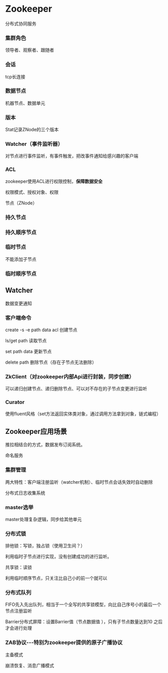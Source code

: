 # Zookeeper

分布式协同服务

### 集群角色

领导者、观察者、跟随者

### 会话

tcp长连接

### 数据节点

机器节点、数据单元

### 版本

Stat记录ZNode的三个版本

### Watcher（事件监听器）

对节点进行事件监听，有事件触发，把改事件通知给感兴趣的客户端

### ACL

zookeeper使用ACL进行权限控制，**保障数据安全**

权限模式、授权对象、权限

节点（ZNode）

### 持久节点

### 持久顺序节点

### 临时节点

不能添加子节点

### 临时顺序节点

## Watcher

数据变更通知

### 客户端命令

create -s -e path data acl  创建节点

ls/get path 读取节点

set path data 更新节点

delete path 删除节点（存在子节点无法删除）

### ZkClient（对zookeeper内部Api进行封装，同步创建）

可以递归创建节点、递归删除节点、可以对不存在的子节点变更进行监听

### Curator

使用fluent风格（set方法返回实体类对象，通过调用方法拿到对象，链式编程）

## Zookeeper应用场景

推拉相结合的方式，数据发布订阅系统。

命名服务

### 集群管理

两大特性：客户端注册监听（watcher机制）、临时节点会话失效时自动删除

分布式日志收集系统

### master选举

master处理复杂逻辑，同步给其他单元

### 分布式锁

排他锁：写锁，独占锁（使用卫生间？）

利用临时子节点进行实现，没有创建成功的进行监听。

共享锁：读锁

利用临时顺序节点，只关注比自己小的前一个就可以

### 分布式队列

FIFO先入先出队列，相当于一个全写的共享锁模型，向比自己序号小的最后一个节点注册监听

Barrier分布式屏障：设置Barrier值（节点数据值 ），只有子节点数量达到10 之后才会进行处理

### ZAB协议---特别为zookeeper提供的原子广播协议

主备模式

崩溃恢复、消息广播模式